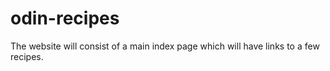# odin-recipes
The website will consist of a main index page which will have links to a few recipes. 
